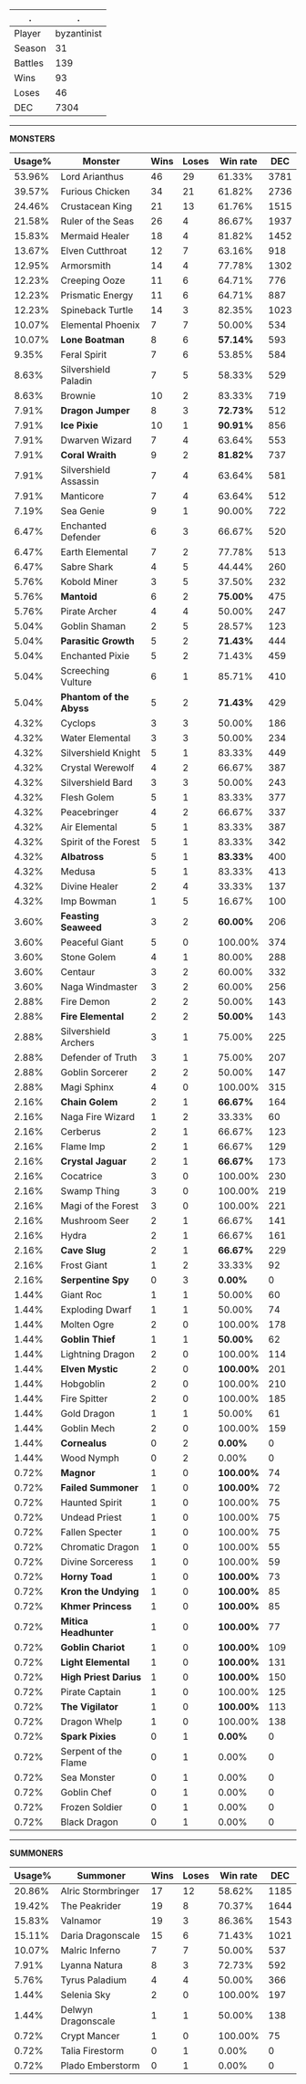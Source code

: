 .|.
|-|-
Player|byzantinist
Season|31
Battles|139
Wins|93
Loses|46
DEC|7304

---
**MONSTERS**

Usage%|Monster|Wins|Loses|Win rate|DEC|
-|-|-|-|-|-|
53.96%|Lord Arianthus|46|29|61.33%|3781|
39.57%|Furious Chicken|34|21|61.82%|2736|
24.46%|Crustacean King|21|13|61.76%|1515|
21.58%|Ruler of the Seas|26|4|86.67%|1937|
15.83%|Mermaid Healer|18|4|81.82%|1452|
13.67%|Elven Cutthroat|12|7|63.16%|918|
12.95%|Armorsmith|14|4|77.78%|1302|
12.23%|Creeping Ooze|11|6|64.71%|776|
12.23%|Prismatic Energy|11|6|64.71%|887|
12.23%|Spineback Turtle|14|3|82.35%|1023|
10.07%|Elemental Phoenix|7|7|50.00%|534|
10.07%|**Lone Boatman**|8|6|**57.14%**|593|
9.35%|Feral Spirit|7|6|53.85%|584|
8.63%|Silvershield Paladin|7|5|58.33%|529|
8.63%|Brownie|10|2|83.33%|719|
7.91%|**Dragon Jumper**|8|3|**72.73%**|512|
7.91%|**Ice Pixie**|10|1|**90.91%**|856|
7.91%|Dwarven Wizard|7|4|63.64%|553|
7.91%|**Coral Wraith**|9|2|**81.82%**|737|
7.91%|Silvershield Assassin|7|4|63.64%|581|
7.91%|Manticore|7|4|63.64%|512|
7.19%|Sea Genie|9|1|90.00%|722|
6.47%|Enchanted Defender|6|3|66.67%|520|
6.47%|Earth Elemental|7|2|77.78%|513|
6.47%|Sabre Shark|4|5|44.44%|260|
5.76%|Kobold Miner|3|5|37.50%|232|
5.76%|**Mantoid**|6|2|**75.00%**|475|
5.76%|Pirate Archer|4|4|50.00%|247|
5.04%|Goblin Shaman|2|5|28.57%|123|
5.04%|**Parasitic Growth**|5|2|**71.43%**|444|
5.04%|Enchanted Pixie|5|2|71.43%|459|
5.04%|Screeching Vulture|6|1|85.71%|410|
5.04%|**Phantom of the Abyss**|5|2|**71.43%**|429|
4.32%|Cyclops|3|3|50.00%|186|
4.32%|Water Elemental|3|3|50.00%|234|
4.32%|Silvershield Knight|5|1|83.33%|449|
4.32%|Crystal Werewolf|4|2|66.67%|387|
4.32%|Silvershield Bard|3|3|50.00%|243|
4.32%|Flesh Golem|5|1|83.33%|377|
4.32%|Peacebringer|4|2|66.67%|337|
4.32%|Air Elemental|5|1|83.33%|387|
4.32%|Spirit of the Forest|5|1|83.33%|342|
4.32%|**Albatross**|5|1|**83.33%**|400|
4.32%|Medusa|5|1|83.33%|413|
4.32%|Divine Healer|2|4|33.33%|137|
4.32%|Imp Bowman|1|5|16.67%|100|
3.60%|**Feasting Seaweed**|3|2|**60.00%**|206|
3.60%|Peaceful Giant|5|0|100.00%|374|
3.60%|Stone Golem|4|1|80.00%|288|
3.60%|Centaur|3|2|60.00%|332|
3.60%|Naga Windmaster|3|2|60.00%|256|
2.88%|Fire Demon|2|2|50.00%|143|
2.88%|**Fire Elemental**|2|2|**50.00%**|143|
2.88%|Silvershield Archers|3|1|75.00%|225|
2.88%|Defender of Truth|3|1|75.00%|207|
2.88%|Goblin Sorcerer|2|2|50.00%|147|
2.88%|Magi Sphinx|4|0|100.00%|315|
2.16%|**Chain Golem**|2|1|**66.67%**|164|
2.16%|Naga Fire Wizard|1|2|33.33%|60|
2.16%|Cerberus|2|1|66.67%|123|
2.16%|Flame Imp|2|1|66.67%|129|
2.16%|**Crystal Jaguar**|2|1|**66.67%**|173|
2.16%|Cocatrice|3|0|100.00%|230|
2.16%|Swamp Thing|3|0|100.00%|219|
2.16%|Magi of the Forest|3|0|100.00%|221|
2.16%|Mushroom Seer|2|1|66.67%|141|
2.16%|Hydra|2|1|66.67%|161|
2.16%|**Cave Slug**|2|1|**66.67%**|229|
2.16%|Frost Giant|1|2|33.33%|92|
2.16%|**Serpentine Spy**|0|3|**0.00%**|0|
1.44%|Giant Roc|1|1|50.00%|60|
1.44%|Exploding Dwarf|1|1|50.00%|74|
1.44%|Molten Ogre|2|0|100.00%|178|
1.44%|**Goblin Thief**|1|1|**50.00%**|62|
1.44%|Lightning Dragon|2|0|100.00%|114|
1.44%|**Elven Mystic**|2|0|**100.00%**|201|
1.44%|Hobgoblin|2|0|100.00%|210|
1.44%|Fire Spitter|2|0|100.00%|185|
1.44%|Gold Dragon|1|1|50.00%|61|
1.44%|Goblin Mech|2|0|100.00%|159|
1.44%|**Cornealus**|0|2|**0.00%**|0|
1.44%|Wood Nymph|0|2|0.00%|0|
0.72%|**Magnor**|1|0|**100.00%**|74|
0.72%|**Failed Summoner**|1|0|**100.00%**|72|
0.72%|Haunted Spirit|1|0|100.00%|75|
0.72%|Undead Priest|1|0|100.00%|75|
0.72%|Fallen Specter|1|0|100.00%|75|
0.72%|Chromatic Dragon|1|0|100.00%|55|
0.72%|Divine Sorceress|1|0|100.00%|59|
0.72%|**Horny Toad**|1|0|**100.00%**|73|
0.72%|**Kron the Undying**|1|0|**100.00%**|85|
0.72%|**Khmer Princess**|1|0|**100.00%**|85|
0.72%|**Mitica Headhunter**|1|0|**100.00%**|77|
0.72%|**Goblin Chariot**|1|0|**100.00%**|109|
0.72%|**Light Elemental**|1|0|**100.00%**|131|
0.72%|**High Priest Darius**|1|0|**100.00%**|150|
0.72%|Pirate Captain|1|0|100.00%|125|
0.72%|**The Vigilator**|1|0|**100.00%**|113|
0.72%|Dragon Whelp|1|0|100.00%|138|
0.72%|**Spark Pixies**|0|1|**0.00%**|0|
0.72%|Serpent of the Flame|0|1|0.00%|0|
0.72%|Sea Monster|0|1|0.00%|0|
0.72%|Goblin Chef|0|1|0.00%|0|
0.72%|Frozen Soldier|0|1|0.00%|0|
0.72%|Black Dragon|0|1|0.00%|0|

---
**SUMMONERS**

Usage%|Summoner|Wins|Loses|Win rate|DEC|
-|-|-|-|-|-|
20.86%|Alric Stormbringer|17|12|58.62%|1185|
19.42%|The Peakrider|19|8|70.37%|1644|
15.83%|Valnamor|19|3|86.36%|1543|
15.11%|Daria Dragonscale|15|6|71.43%|1021|
10.07%|Malric Inferno|7|7|50.00%|537|
7.91%|Lyanna Natura|8|3|72.73%|592|
5.76%|Tyrus Paladium|4|4|50.00%|366|
1.44%|Selenia Sky|2|0|100.00%|197|
1.44%|Delwyn Dragonscale|1|1|50.00%|138|
0.72%|Crypt Mancer|1|0|100.00%|75|
0.72%|Talia Firestorm|0|1|0.00%|0|
0.72%|Plado Emberstorm|0|1|0.00%|0|
